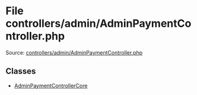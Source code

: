 File controllers/admin/AdminPaymentController.php
=========

Source: [controllers/admin/AdminPaymentController.php](https://github.com/PrestaShop/PrestaShop/blob/1.5.3.0/controllers/admin/AdminPaymentController.php)


Classes
-------

* [AdminPaymentControllerCore](class.AdminPaymentControllerCore.md)

